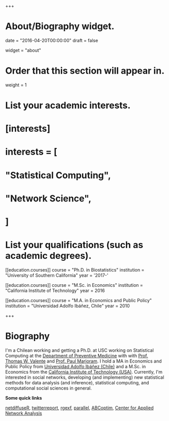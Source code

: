 +++
# About/Biography widget.

date = "2016-04-20T00:00:00"
draft = false

widget = "about"

# Order that this section will appear in.
weight = 1

# List your academic interests.
# [interests]
#   interests = [
#     "Statistical Computing",
#     "Network Science",
#   ]

# List your qualifications (such as academic degrees).
[[education.courses]]
  course = "Ph.D. in Biostatistics"
  institution = "University of Southern California"
  year = '2017-'

[[education.courses]]
  course = "M.Sc. in Economics"
  institution = "California Institute of Technology"
  year = 2016
 
[[education.courses]]
  course = "M.A. in Economics and Public Policy"
  institution = "Universidad Adolfo Ibáñez, Chile"
  year = 2010
 
+++

# Biography

I'm a Chilean working and getting a Ph.D. at USC working on Statistical Computing at the [Department of Preventive Medicine](https://pm.usc.edu) with with <a href="https://ipr.usc.edu/faculty.php?faculty_id=46" target="_new">Prof. Thomas W. Valente</a> and <a href="http://keck.usc.edu/faculty/paul-marjoram/" target="_new">Prof. Paul Marjoram</a>. I hold a MA in Economics and Public Policy from <a href="http://www.uai.cl/" target="_blank">Universidad Adolfo Ibáñez (Chile)</a> and a M.Sc. in Economics from the <a href="http://hss.caltech.edu" target="_blank">California Institute of Technology (USA)</a>. Currently, I'm interested in social networks, developing (and implementing) new statistical methods for data analysis (and inference), statistical computing, and computational social sciences in general.

__Some quick links__

[netdiffuseR](https://github.com/USCCANA/netdiffuseR),
[twitterreport](https://github.com/gvegayon/twitterreport),
[rgexf](https://bitbucket.org/gvegayon/rgexf),
[parallel](https://github.com/gvegayon/parallel),
[ABCoptim](https://github.com/gvegayon/abcoptim),
[Center for Applied Network Analysis](http://cana.usc.edu)

